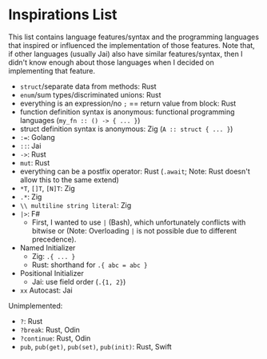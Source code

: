 # Inspirations List

This list contains language features/syntax and the programming languages that inspired or influenced the implementation of those features. Note that, if other languages (usually Jai) also have similar features/syntax, then I didn't know enough about those languages when I decided on implementing that feature.

* `struct`/separate data from methods: Rust
* `enum`/sum types/discriminated unions: Rust
* everything is an expression/no `;` == return value from block: Rust
* function definition syntax is anonymous: functional programming languages (`my_fn :: () -> { ... }`)
* struct definition syntax is anonymous: Zig (`A :: struct { ... }`)
* `:=`: Golang
* `::`: Jai
* `->`: Rust
* `mut`: Rust
* everything can be a postfix operator: Rust (`.await`; Note: Rust doesn't allow this to the same extend)
* `*T`, `[]T`, `[N]T`: Zig
* `.*`: Zig
* `\\ multiline string literal`: Zig
* `|>`: F#
    * First, I wanted to use `|` (Bash), which unfortunately conflicts with bitwise or (Note: Overloading `|` is not possible due to different precedence).
* Named Initializer
    * Zig: `.{ ... }`
    * Rust: shorthand for `.{ abc = abc }`
* Positional Initializer
    * Jai: use field order (`.{1, 2}`)
* `xx` Autocast: Jai

Unimplemented:

* `?`: Rust
* `?break`: Rust, Odin
* `?continue`: Rust, Odin
* `pub`, `pub(get)`, `pub(set)`, `pub(init)`: Rust, Swift
